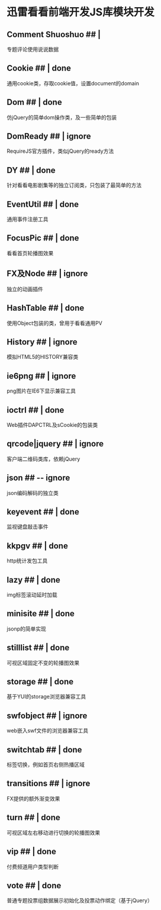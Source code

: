 # 迅雷看看前端开发JS库模块开发 #

## Comment Shuoshuo ## |
专题评论使用说说数据

## Cookie ## | done
通用cookie类，存取cookie值，设置document的domain

## Dom ## | done
仿jQuery的简单dom操作类，及一些简单的包装

## DomReady ## | ignore
RequireJS官方插件，类似jQuery的ready方法

## DY ## | done
针对看看电影剧集等的独立订阅类，只包装了最简单的方法

## EventUtil ## | done
通用事件注册工具

## FocusPic ## | done
看看首页轮播图效果

## FX及Node ## | ignore
独立的动画插件

## HashTable ## | done
使用Object包装的类，曾用于看看通用PV

## History ## | ignore
模拟HTML5的HISTORY兼容类

## ie6png ## | ignore
png图片在IE6下显示兼容工具

## ioctrl ## | done
Web插件DAPCTRL及sCookie的包装类

## qrcode|jquery ## | ignore
客户端二维码类库，依赖jQuery

## json ## -- ignore
json编码解码的独立类

## keyevent ## | done
监视键盘敲击事件

## kkpgv ## | done
http统计发包工具

## lazy ## | done
img标签滚动延时加载

## minisite ## | done
jsonp的简单实现

## stilllist ## | done
可视区域固定不变的轮播图效果

## storage ## | done
基于YUI的storage浏览器兼容工具

## swfobject ## | ignore
web嵌入swf文件的浏览器兼容工具

## switchtab ## | done
标签切换，例如首页右侧热播区域

## transitions ## | ignore
FX提供的额外渐变效果

## turn ## | done
可视区域左右移动进行切换的轮播图效果

## vip ## | done
付费频道用户类型判断

## vote ## | done
普通专题投票组数据展示初始化及投票动作绑定（基于jQuery）